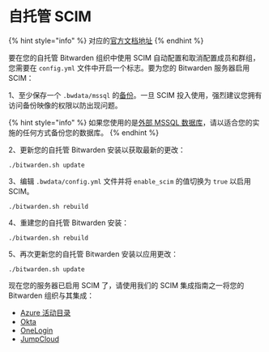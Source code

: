# 自托管 SCIM

{% hint style="info" %}
对应的[官方文档地址](https://bitwarden.com/help/self-hosting-scim/)
{% endhint %}

要在您的自托管 Bitwarden 组织中使用 SCIM 自动配置和取消配置成员和群组，您需要在 `config.yml` 文件中开启一个标志。要为您的 Bitwarden 服务器启用 SCIM：

1、至少保存一个 `.bwdata/mssql` 的[备份](../on-premises-hosting/backup-your-hosted-data.md)。一旦 SCIM 投入使用，强烈建议您拥有访问备份映像的权限以防出现问题。

{% hint style="info" %}
如果您使用的是[外部 MSSQL 数据库](../on-premises-hosting/connect-to-an-external-mssql-database.md)，请以适合您的实施的任何方式备份您的数据库。
{% endhint %}

2、更新您的自托管 Bitwarden 安装以获取最新的更改：

```
./bitwarden.sh update
```

3、编辑 `.bwdata/config.yml` 文件并将 `enable_scim` 的值切换为 `true` 以启用 SCIM。

```
./bitwarden.sh rebuild
```

4、重建您的自托管 Bitwarden 安装：

```
./bitwarden.sh rebuild
```

5、再次更新您的自托管 Bitwarden 安装以应用更改：

```
./bitwarden.sh update
```

现在您的服务器已启用 SCIM 了，请使用我们的 SCIM 集成指南之一将您的 Bitwarden 组织与其集成：

* [Azure 活动目录](azure-ad-scim-integration.md)
* [Okta](okta-scim-integration.md)
* [OneLogin](onelogin-scim-integration.md)
* [JumpCloud](jumpcloud-scim-integration.md)
